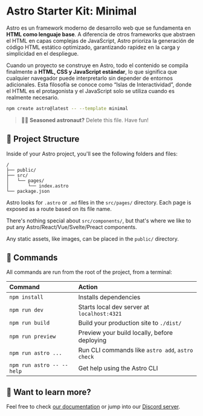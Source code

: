 # Astro Starter Kit: Minimal

Astro es un framework moderno de desarrollo web que se fundamenta en **HTML como lenguaje base**. 
A diferencia de otros frameworks que abstraen el HTML en capas complejas de JavaScript, Astro prioriza la generación de código HTML estático optimizado, garantizando rapidez en la carga y simplicidad en el despliegue.

Cuando un proyecto se construye en Astro, todo el contenido se compila finalmente a **HTML, CSS y JavaScript estándar**, lo que significa que cualquier navegador puede interpretarlo sin depender de entornos adicionales. Esta filosofía se conoce como “Islas de Interactividad”, donde el HTML es el protagonista y el JavaScript solo se utiliza cuando es realmente necesario.

```sh
npm create astro@latest -- --template minimal
```

> 🧑‍🚀 **Seasoned astronaut?** Delete this file. Have fun!

## 🚀 Project Structure

Inside of your Astro project, you'll see the following folders and files:

```text
/
├── public/
├── src/
│   └── pages/
│       └── index.astro
└── package.json
```

Astro looks for `.astro` or `.md` files in the `src/pages/` directory. Each page is exposed as a route based on its file name.

There's nothing special about `src/components/`, but that's where we like to put any Astro/React/Vue/Svelte/Preact components.

Any static assets, like images, can be placed in the `public/` directory.

## 🧞 Commands

All commands are run from the root of the project, from a terminal:

| Command                   | Action                                           |
| :------------------------ | :----------------------------------------------- |
| `npm install`             | Installs dependencies                            |
| `npm run dev`             | Starts local dev server at `localhost:4321`      |
| `npm run build`           | Build your production site to `./dist/`          |
| `npm run preview`         | Preview your build locally, before deploying     |
| `npm run astro ...`       | Run CLI commands like `astro add`, `astro check` |
| `npm run astro -- --help` | Get help using the Astro CLI                     |

## 👀 Want to learn more?

Feel free to check [our documentation](https://docs.astro.build) or jump into our [Discord server](https://astro.build/chat).

